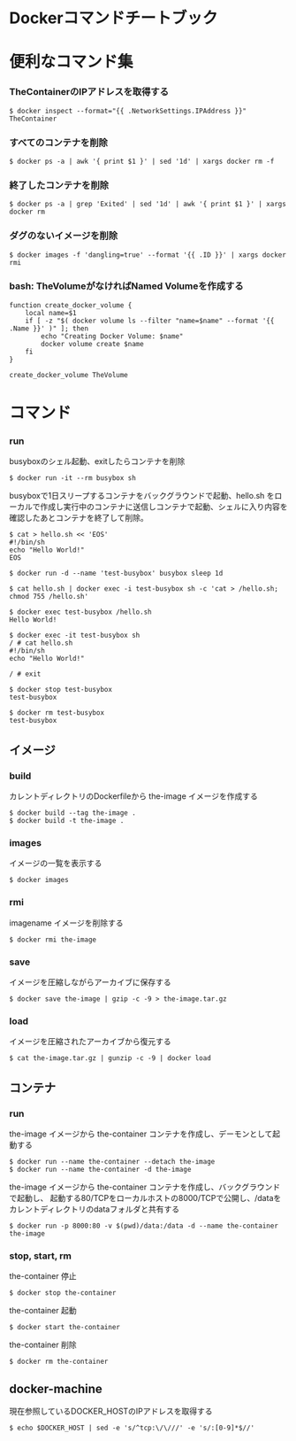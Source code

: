 # Dockerコマンドチートブック

# 便利なコマンド集

### TheContainerのIPアドレスを取得する

	$ docker inspect --format="{{ .NetworkSettings.IPAddress }}" TheContainer

### すべてのコンテナを削除

	$ docker ps -a | awk '{ print $1 }' | sed '1d' | xargs docker rm -f

### 終了したコンテナを削除

	$ docker ps -a | grep 'Exited' | sed '1d' | awk '{ print $1 }' | xargs docker rm

### ダグのないイメージを削除

	$ docker images -f 'dangling=true' --format '{{ .ID }}' | xargs docker rmi

### bash: TheVolumeがなければNamed Volumeを作成する

	function create_docker_volume {
		local name=$1
		if [ -z "$( docker volume ls --filter "name=$name" --format '{{ .Name }}' )" ]; then
			echo "Creating Docker Volume: $name"
			docker volume create $name
		fi
	}

	create_docker_volume TheVolume

# コマンド

### run

busyboxのシェル起動、exitしたらコンテナを削除

	$ docker run -it --rm busybox sh
	
busyboxで1日スリープするコンテナをバックグラウンドで起動、hello.sh をローカルで作成し実行中のコンテナに送信しコンテナで起動、シェルに入り内容を確認したあとコンテナを終了して削除。

	$ cat > hello.sh << 'EOS'
	#!/bin/sh
	echo "Hello World!"
	EOS

	$ docker run -d --name 'test-busybox' busybox sleep 1d

	$ cat hello.sh | docker exec -i test-busybox sh -c 'cat > /hello.sh; chmod 755 /hello.sh'

	$ docker exec test-busybox /hello.sh
	Hello World!

	$ docker exec -it test-busybox sh
	/ # cat hello.sh
	#!/bin/sh
	echo "Hello World!"

	/ # exit

	$ docker stop test-busybox
	test-busybox

	$ docker rm test-busybox
	test-busybox

## イメージ

### build
カレントディレクトリのDockerfileから the-image イメージを作成する

	$ docker build --tag the-image .
	$ docker build -t the-image .

### images
イメージの一覧を表示する

	$ docker images

### rmi
imagename イメージを削除する

	$ docker rmi the-image

### save
イメージを圧縮しながらアーカイブに保存する

	$ docker save the-image | gzip -c -9 > the-image.tar.gz

### load
イメージを圧縮されたアーカイブから復元する

	$ cat the-image.tar.gz | gunzip -c -9 | docker load

## コンテナ

### run

the-image イメージから the-container コンテナを作成し、デーモンとして起動する

	$ docker run --name the-container --detach the-image
	$ docker run --name the-container -d the-image

the-image イメージから the-container コンテナを作成し、バックグラウンドで起動し、
起動する80/TCPをローカルホストの8000/TCPで公開し、/dataをカレントディレクトリのdataフォルダと共有する

	$ docker run -p 8000:80 -v $(pwd)/data:/data -d --name the-container the-image

### stop, start, rm

the-container 停止

	$ docker stop the-container

the-container 起動

	$ docker start the-container

the-container 削除

	$ docker rm the-container

## docker-machine

現在参照しているDOCKER_HOSTのIPアドレスを取得する

	$ echo $DOCKER_HOST | sed -e 's/^tcp:\/\///' -e 's/:[0-9]*$//'

